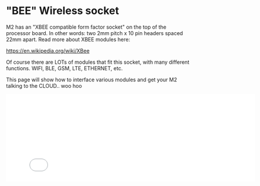 "BEE" Wireless socket
=====================

M2 has an "XBEE compatible form factor socket" on the top of the processor board. In other words: two 2mm pitch x 10 pin headers spaced 22mm apart. Read more about XBEE modules here:

<https://en.wikipedia.org/wiki/XBee>

Of course there are LOTs of modules that fit this socket, with many different functions. WIFI, BLE, GSM, LTE, ETHERNET, etc.

This page will show how to interface various modules and get your M2 talking to the CLOUD.. woo hoo

<embed src="/images/bees5.html" width="680" height="239" />
